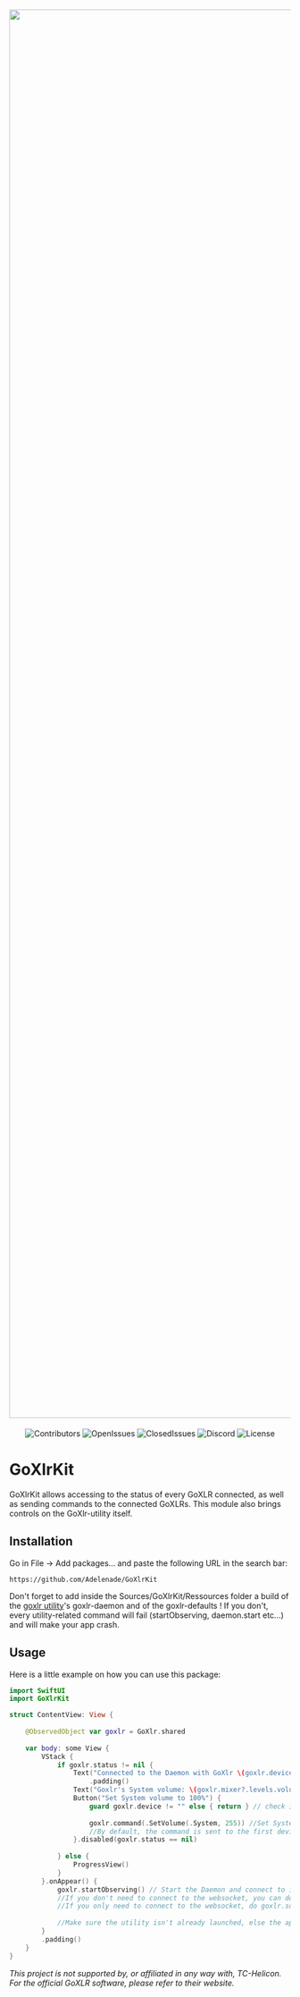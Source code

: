 <div align=center>

#  <img src="https://media.discordapp.net/attachments/1006877993731371019/1097489718662406205/GoXlrKit_banner_1.png?width=2520&height=562" width="2520">

![Contributors](https://img.shields.io/github/contributors/Adelenade/GoXlrKit)
![OpenIssues](https://img.shields.io/github/issues-raw/Adelenade/GoXlrKit)
![ClosedIssues](https://img.shields.io/github/issues-closed-raw/Adelenade/GoXlrKit)
![Discord](https://img.shields.io/discord/1006144319289303140?label=Support%20server)
![License](https://img.shields.io/github/license/Adelenade/GoXlrKit)
</div>

# GoXlrKit

GoXlrKit allows accessing to the status of every GoXLR connected, as well as sending commands to the connected GoXLRs. This module also brings controls on the GoXlr-utility itself.

## Installation

Go in File -> Add packages... and paste the following URL in the search bar:
```
https://github.com/Adelenade/GoXlrKit
```

Don't forget to add inside the Sources/GoXlrKit/Ressources folder a build of the [goxlr utility](https://github.com/GoXLR-on-Linux/goxlr-utility)'s goxlr-daemon and of the goxlr-defaults ! If you don't, every utility-related command will fail (startObserving, daemon.start etc...) and will make your app crash.

## Usage

Here is a little example on how you can use this package:
```swift
import SwiftUI
import GoXlrKit

struct ContentView: View {
    
    @ObservedObject var goxlr = GoXlr.shared
    
    var body: some View {
        VStack {
            if goxlr.status != nil {
                Text("Connected to the Daemon with GoXlr \(goxlr.device)")
                    .padding()
                Text("Goxlr's System volume: \(goxlr.mixer?.levels.volumes.system ?? 0)")
                Button("Set System volume to 100%") {
                    guard goxlr.device != "" else { return } // check if a GoXlr is connected
                    
                    goxlr.command(.SetVolume(.System, 255)) //Set System volume to maximum. Volumes are a Float going from 0 to 255 
                    //By default, the command is sent to the first device connected. 
                }.disabled(goxlr.status == nil)
                
            } else {
                ProgressView()
            }
        }.onAppear() {
            goxlr.startObserving() // Start the Daemon and connect to its WebSocket
            //If you don't need to connect to the websocket, you can do goxlr.daemon.start(args: [DaemonArguments])
            //If you only need to connect to the websocket, do goxlr.socket.connect()
            
            //Make sure the utility isn't already launched, else the app will crash
        }
        .padding()
    }
}
```

*This project is not supported by, or affiliated in any way with, TC-Helicon. For the official GoXLR software, please refer to their website.*
